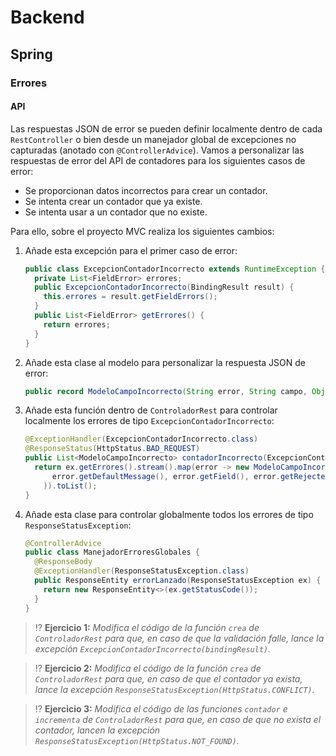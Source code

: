 # Backend

## Spring

### Errores

#### API

Las respuestas JSON de error se pueden definir localmente dentro de cada `RestController` o bien desde un manejador global de excepciones no capturadas (anotado con `@ControllerAdvice`). Vamos a personalizar las respuestas de error del API de contadores para los siguientes casos de error:

- Se proporcionan datos incorrectos para crear un contador.
- Se intenta crear un contador que ya existe.
- Se intenta usar a un contador que no existe.

Para ello, sobre el proyecto MVC realiza los siguientes cambios:

1. Añade esta excepción para el primer caso de error:

   ```java
   public class ExcepcionContadorIncorrecto extends RuntimeException {
     private List<FieldError> errores;
     public ExcepcionContadorIncorrecto(BindingResult result) {
       this.errores = result.getFieldErrors();
     }
     public List<FieldError> getErrores() {
       return errores;
     }
   }
   ```

1. Añade esta clase al modelo para personalizar la respuesta JSON de error:
   
   ```java
   public record ModeloCampoIncorrecto(String error, String campo, Object valor) { }
   ```

1. Añade esta función dentro de `ControladorRest` para controlar localmente los errores de tipo `ExcepcionContadorIncorrecto`:

   ```java
   @ExceptionHandler(ExcepcionContadorIncorrecto.class)
   @ResponseStatus(HttpStatus.BAD_REQUEST)
   public List<ModeloCampoIncorrecto> contadorIncorrecto(ExcepcionContadorIncorrecto ex) {
     return ex.getErrores().stream().map(error -> new ModeloCampoIncorrecto(
         error.getDefaultMessage(), error.getField(), error.getRejectedValue()
       )).toList();
   }
   ```

1. Añade esta clase para controlar globalmente todos los errores de tipo `ResponseStatusException`:

   ```java
   @ControllerAdvice
   public class ManejadorErroresGlobales {
     @ResponseBody
     @ExceptionHandler(ResponseStatusException.class)
     public ResponseEntity errorLanzado(ResponseStatusException ex) {
       return new ResponseEntity<>(ex.getStatusCode());
     }
   }
   ```

> ⁉️ **Ejercicio 1:** _Modifica el código de la función `crea` de `ControladorRest` para que, en caso de que la validación falle, lance la excepción `ExcepcionContadorIncorrecto(bindingResult)`._

> ⁉️ **Ejercicio 2:** _Modifica el código de la función `crea` de `ControladorRest` para que, en caso de que el contador ya exista, lance la excepción `ResponseStatusException(HttpStatus.CONFLICT)`._

> ⁉️ **Ejercicio 3:** _Modifica el código de las funciones `contador` e `incrementa` de `ControladorRest` para que, en caso de que no exista el contador, lancen la excepción `ResponseStatusException(HttpStatus.NOT_FOUND)`._


